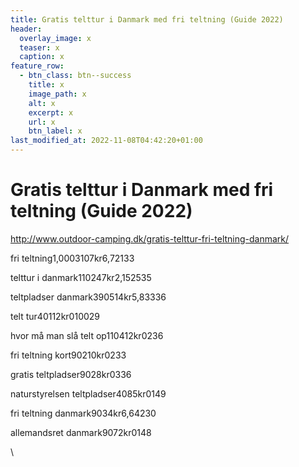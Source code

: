 ```yaml
---
title: Gratis telttur i Danmark med fri teltning (Guide 2022)
header:
  overlay_image: x
  teaser: x
  caption: x
feature_row:
  - btn_class: btn--success
    title: x
    image_path: x
    alt: x
    excerpt: x
    url: x
    btn_label: x
last_modified_at: 2022-11-08T04:42:20+01:00
---
```

<!--StartFragment-->

# Gratis telttur i Danmark med fri teltning (Guide 2022)



http://www.outdoor-camping.dk/gratis-telttur-fri-teltning-danmark/



fri teltning1,0003107kr6,72133

telttur i danmark110247kr2,152535

teltpladser danmark390514kr5,83336

telt tur40112kr010029

hvor må man slå telt op110412kr0236

fri teltning kort90210kr0233

gratis teltpladser9028kr0336

naturstyrelsen teltpladser4085kr0149

fri teltning danmark9034kr6,64230

allemandsret danmark9072kr0148

\
<!--EndFragment-->